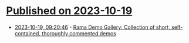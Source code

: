 # [Published on 2023-10-19](index.md)

* [2023-10-19, 09:20:46](https://lobste.rs/s/r401mk/rama_demo_gallery_collection_short_self) - [Rama Demo Gallery: Collection of short, self-contained, thoroughly commented demos](https://github.com/redplanetlabs/rama-demo-gallery)
